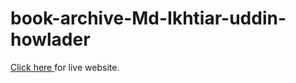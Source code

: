 # book-archive-Md-Ikhtiar-uddin-howlader
<div><a href="https://md-ikhtiar-uddin-howlader.github.io/book-archive/">Click here </a> for live website.</div>
